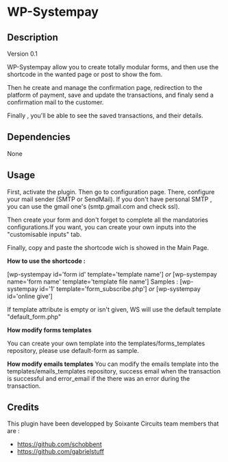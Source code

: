 # WP-Systempay

## Description

Version 0.1

WP-Systempay allow you to create totally modular forms, and then use the shortcode in the wanted page or post to
show the fom.

Then he create and manage the confirmation page, redirection to the platform of payment, save and update the 
transactions, and finaly send a confirmation mail to the customer.

Finally , you'll be able to see the saved transactions, and their details.

## Dependencies

None

## Usage 

First, activate the plugin. Then go to configuration page. There, configure your mail sender (SMTP or SendMail).
If you don't have personal SMTP , you can use the gmail one's (smtp.gmail.com and check ssl).

Then create your form and don't forget to complete all the mandatories configurations.If you want, you can create your own inputs into 
the "customisable inputs" tab.

Finally, copy and paste the shortcode wich is showed in the Main Page.

__How to use the shortcode :__

  [wp-systempay id='form id' template='template name'] 
  *or* 
  [wp-systempay name='form name' template='template file name']
  Samples : 
  [wp-systempay id='1' template='form_subscribe.php']
  *or*
  [wp-systempay id='online give']
  
  If template attribute is empty or isn't given, WS will use the default template "default_form.php"
  
__How modify forms templates__
  
  You can create your own template into the templates/forms_templates repository, please use default-form as sample.
  
__How modify emails templates__
  You can modify the emails template into the templates/emails_templates repository, success email when 
  the transaction is successful and error_email if the there was an error during the transaction.

## Credits

This plugin have been developped by Soixante Circuits team members that are :

- https://github.com/schobbent
- https://github.com/gabrielstuff

